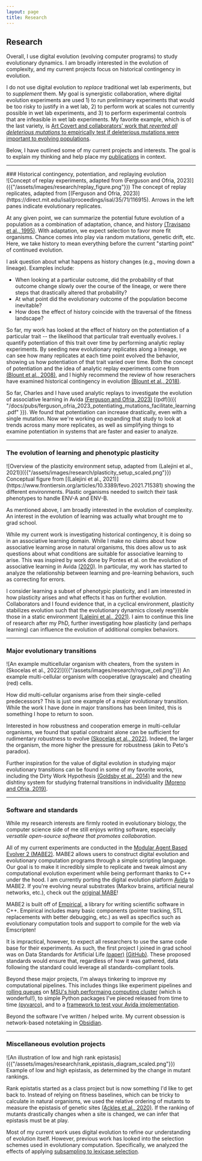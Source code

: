 ```yaml
---
layout: page
title: Research
---
```


## Research

Overall, I use digital evolution (evolving computer programs) to study evolutionary dynamics. 
I am broadly interested in the evolution of complexity, and my current projects focus on historical contingency in evolution.

I do not use digital evolution to _replace_ traditional wet lab experiments, but to _supplement_ them. 
My goal is synergistic collaboration, where digital evolution experiments are used 1) to run preliminary experiments that would be too risky to justify in a wet lab, 2) to perform work at scales not currently possible in wet lab experiments, and 3) to perform experimental controls that are infeasible in wet lab experiments. 
My favorite example, which is of the last variety, is [Art Covert and collaborators' work that _reverted all deleterious mutations_ to empirically test if deleterious mutations were important to evolving populations](https://www.pnas.org/doi/abs/10.1073/pnas.1313424110). 

<!--
Following those ideas, my work takes two main approaches: 
  - Boiling a problem down to its most basic components to test which aspects are crucial to the evolutionary dynamics in question
  - Providing a baseline by showing that focal evolutionary dynamics are present in a digital system (e.g., Avida), which can then be compared to both simpler models and to natural systems
-->

Below, I have outlined some of my current projects and interests. 
The goal is to explain my thinking and help place my [publications]({{"/pubs.html"}}) in context. 


<hr/>
### Historical contingency, potentiation, and replaying evolution

<!--
Let's say we have a fitness landscape, and we are starting multiple replicate populations at a given point in that landscape. 
As these populations evolve, we would expect some divergence as populations follow different paths through the landscape. 
-->


<div class="research-image" markdown="1">
![Concept of replay experiments, adapted from (Ferguson and Ofria, 2023)]({{"/assets/images/research/replay_figure.png"}})
The concept of replay replicates, adapted from [(Ferguson and Ofria, 2023)](https://direct.mit.edu/isal/proceedings/isal/35/71/116915).
Arrows in the left panes indicate evolutionary replicates.
</div>

At any given point, we can summarize the potential future evolution of a population as a combination of adaptation, chance, and history [(Travisano et al., 1995)](https://www.science.org/doi/abs/10.1126/science.7809610).
With adaptation, we expect selection to favor more fit organisms. 
Chance comes into play via random mutations, genetic drift, etc. 
Here, we take history to mean everything before the current "starting point" of continued evolution. 

I ask question about what happens as history changes (e.g., moving down a lineage). 
Examples include: 
- When looking at a particular outcome, did the probability of that outcome change slowly over the course of the lineage, or were there steps that drastically altered that probability?
- At what point did the evolutionary outcome of the population become inevitable?
- How does the effect of history coincide with the traversal of the fitness landscape?

So far, my work has looked at the effect of history on the potentiation of a particular trait -- the likelihood that particular trait eventually evolves. 
I quantify potentiation of this trait over time by performing analytic replay experiments.
By seeding new evolutionary replicates along a lineage, we can see how many replicates at each time point evolved the behavior, showing us how potentiation of that trait varied over time. 
Both the concept of potentiation and the idea of analytic replay experiments come from [(Blount et al., 2008)](https://www.pnas.org/doi/abs/10.1073/pnas.0803151105), and I highly recommend the review of how reserachers have examined historical contingency in evolution [(Blount et al., 2018)](https://www.science.org/doi/full/10.1126/science.aam5979).

So far, Charles and I have used analytic replays to investigate the evolution of associative learning in Avida [(Ferguson and Ofria, 2023)](https://direct.mit.edu/isal/proceedings/isal/35/71/116915) [(pdf)]({{ "/docs/pubs/ferguson_ofria_2023_potentiating_mutations_facilitate_learning.pdf" }}). We found that potentiation can increase drastically, even with a single mutation. 
Now we're working on expanding that study to look at trends across many more replicates, as well as simplifying things to examine potentiation in systems that are faster and easier to analyze. 

<p style="clear:right"></p>
<hr/>

### The evolution of learning and phenotypic plasticity

<div class="research-image" markdown="1">
![Overview of the plasticity environment setup, adapted from (Lalejini et al., 2021)]({{"/assets/images/research/plasticity_setup_scaled.png"}})
Conceptual figure from [(Lalejini et al., 2021)](https://www.frontiersin.org/articles/10.3389/fevo.2021.715381) showing the different environments. 
Plastic organisms needed to switch their task phenotypes to handle ENV-A and ENV-B.
</div>

As mentioned above, I am broadly interested in the evolution of complexity. 
An interest in the evolution of learning was actually what brought me to grad school. 

While my current work is investigating historical contingency, it is doing so in an associative learning domain. 
While I make no claims about how associative learning arose in natural organisms, this does allow us to ask questions about what conditions are suitable for associative learning to arise. 
This was inspired by work done by Pontes et al. on the evolution of associative learning in Avida [(2020)](https://www.journals.uchicago.edu/doi/full/10.1086/706252).
In particular, my work has started to analyze the relationship between learning and pre-learning behaviors, such as correcting for errors. 

I consider learning a subset of phenotypic plasticity, and I am interested in how plasticity arises and what effects it has on further evolution. 
Collaborators and I found evidence that, in a cyclical environment, plasticity stabilizes evolution such that the evolutionary dynamics closely resemble those in a static environment [(Lalejini et al., 2021)](https://www.frontiersin.org/articles/10.3389/fevo.2021.715381). 
I aim to continue this line of research after my PhD, further investigating how plasticity (and perhaps learning) can influence the evolution of additional complex behaviors. 

<p style="clear:right"></p>
<hr/>

### Major evolutionary transitions

<div class="research-image" markdown="1">
![An example multicellular organism with cheaters, from the system in  (Skocelas et al., 2022)]({{"/assets/images/research/rogue_cell.png"}})
An example multi-cellular organism with cooperative (grayscale) and cheating (red) cells. 
</div>

How did multi-cellular organisms arise from their single-celled predecessors?
This is just one example of a major evolutionary transition. 
While the work I have done in major transitions has been limited, this is something I hope to return to soon. 

Interested in how robustness and cooperation emerge in multi-cellular organisms, we found that spatial constraint alone can be sufficient for rudimentary robustness to evolve [(Skocelas et al., 2022)](https://direct.mit.edu/isal/proceedings/isal/34/52/112244).
Indeed, the larger the organism, the more higher the pressure for robustness (akin to Peto's paradox). 

Further inspiration for the value of digital evolution in studying major evolutionary transitions can be found in some of my favorite works, including the Dirty Work Hypothesis [(Goldsby et al., 2014)](https://journals.plos.org/plosbiology/article?id=10.1371/journal.pbio.1001858) and the new dishtiny system for studying fraternal transitions in individuality [(Moreno and Ofria, 2019)](https://direct.mit.edu/artl/article/25/2/117/2929).

<p style="clear:right"></p>
<hr/>

### Software and standards

While my research interests are firmly rooted in evolutionary biology, the computer science side of me still enjoys writing software, especially _versatile open-source software that promotes collaboration_.

All of my current experiments are conducted in the [Modular Agent Based Evolver 2 (MABE2)](https://github.com/mercere99/MABE2). 
MABE2 allows users to construct digital evolution and evolutionary computation programs through a simple scripting language.
Our goal is to make it incredibly simple to replicate and tweak almost any computational evolution experiment while being performant thanks to C++ under the hood.
I am currently porting the digital evolution platform [Avida](https://github.com/devosoft/avida) to MABE2. 
If you're evolving neural substrates (Markov brains, artificial neural networks, etc.), check out the [original MABE](https://github.com/hintzelab/MABE/)!

MABE2 is built off of [Empirical](https://github.com/devosoft/Empirical/), a library for writing scientific software in C++. Empirical includes many basic components (pointer tracking, STL replacements with better debugging, etc.) as well as specifics such as evolutionary computation tools and support to compile for the web via Emscripten!

It is impractical, however, to expect all researchers to use the same code base for their experiments. 
As such, the first project I joined in grad school was on Data Standards for Artificial Life [(paper)](https://direct.mit.edu/isal/proceedings/isal2019/31/507/99150) [(GitHub)](https://github.com/alife-data-standards/alife-data-standards). 
These proposed standards would ensure that, regardless of how it was gathered, data following the standard could leverage all standards-compliant tools. 

Beyond these major projects, I'm always tinkering to improve my computational pipelines. 
This includes things like experiment pipelines and [rolling queues](https://github.com/FergusonAJ/roll_q) on [MSU's high performaing computing cluster](https://icer.msu.edu/about) (which is wonderful!), to simple Python packages I've pieced released from time to time [(pyvarco)](https://github.com/FergusonAJ/pyvarco), and to a [framework to test your Avida implementation](https://github.com/FergusonAJ/universal_avida_tests). 

Beyond the software I've written / helped write. My current obsession is network-based notetaking in [Obsidian](https://obsidian.md/).
 
<p style="clear:right"></p>
<hr/>

### Miscellaneous evolution projects

<div class="research-image" markdown="1">
![An illustration of low and high rank epistasis]({{"/assets/images/research/rank_epistasis_diagram_scaled.png"}})
Example of low and high epistasis, as determined by the change in mutant rankings. 
</div>

Rank epistatis started as a class project but is now something I'd like to get back to. 
Instead of relying on fitness baselines, which can be tricky to calculate in natural organisms, we used the relative ordering of mutants to measure the epistasis of genetic sites [(Ackles et al., 2020)](https://direct.mit.edu/isal/proceedings/isal2020/32/160/98444).
If the ranking of mutants drastically changes when a site is changed, we can infer that epistasis must be at play. 

Most of my current work uses digital evolution to refine our understanding of evolution itself. 
However, previous work has looked into the selection schemes used in evolutionary computation. Specifically, we analyzed the effects of applying [subsampling to lexicase selection](https://link.springer.com/chapter/10.1007/978-3-030-39958-0_1).


